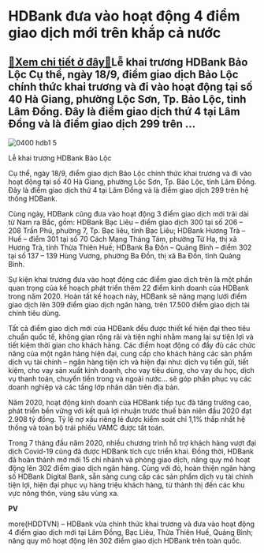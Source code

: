 HDBank đưa vào hoạt động 4 điểm giao dịch mới trên khắp cả nước
===============================================================

[:gift:Xem chi tiết ở đây:gift:](https://hddtvn.com/hdbank-dua-vao-hoat-dong-4-diem-giao-dich-moi-tren-khap-ca-nuoc/)Lễ khai trương HDBank Bảo Lộc Cụ thể, ngày 18/9, điểm giao dịch Bảo Lộc chính thức khai trương và đi vào hoạt động tại số 40 Hà Giang, phường Lộc Sơn, Tp. Bảo Lộc, tỉnh Lâm Đồng. Đây là điểm giao dịch thứ 4 tại Lâm Đồng và là điểm giao dịch 299 trên …
-----------------------------------------------------------------------------------------------------------------------------------------------------------------------------------------------------------------------------------------------------------





![0400 hdb1 5](https://haiquanonline.com.vn/stores/news_dataimages/hiennt/082020/18/16/in_article/0400_HDB1_5.jpg?rt=20200819085632 "Lễ khai trương HDBank Bảo Lộc")


Lễ khai trương HDBank Bảo Lộc



Cụ thể, ngày 18/9, điểm giao dịch Bảo Lộc chính thức khai trương và đi vào hoạt động tại số 40 Hà Giang, phường Lộc Sơn, Tp. Bảo Lộc, tỉnh Lâm Đồng. Đây là điểm giao dịch thứ 4 tại Lâm Đồng và là điểm giao dịch 299 trên hệ thống HDBank.


Cùng ngày, HDBank cũng đưa vào hoạt động 3 điểm giao dịch mới trải dài từ Nam ra Bắc, gồm: HDBank Bạc Liêu – điểm giao dịch 300 tại số 206 – 208 Trần Phú, phường 7, Tp. Bạc liêu, tỉnh Bạc Liêu; HDBank Hương Trà – Huế – điểm 301 tại số 70 Cách Mạng Tháng Tám, phường Từ Hạ, thị xã Hương Trà, tỉnh Thừa Thiên Huế; HDBank Ba Đồn – Quảng Bình – điểm 302 tại số 137 – 139 Hùng Vương, phường Ba Đồn, thị xã Ba Đồn, tỉnh Quảng Bình.


Sự kiện khai trương đưa vào hoạt động các điểm giao dịch trên là một phần quan trọng của kế hoạch phát triển thêm 22 điểm kinh doanh của HDBank trong năm 2020. Hoàn tất kế hoạch này, HDBank sẽ nâng mạng lưới điểm giao dịch lên 309 điểm giao dịch ngân hàng, trên 17.500 điểm giao dịch tài chính tiêu dùng.


Tất cả điểm giao dịch mới của HDBank đều được thiết kế hiện đại theo tiêu chuẩn quốc tế, không gian rộng rãi và tiện nghi nhằm mang lại sự tiện lợi và tiết kiệm thời gian cho khách hàng. Các điểm hoạt động có đầy đủ các chức năng của một ngân hàng hiện đại, cung cấp cho khách hàng các sản phẩm dịch vụ tài chính – ngân hàng tiện ích và hiện đại như: dịch vụ tiền gửi, tiết kiệm, cho vay sản xuất kinh doanh, cho vay tiêu dùng, cho vay du học, dịch vụ thanh toán, chuyển tiền trong và ngoài nước… sẽ góp phần phục vụ các doanh nghiệp và các tầng lớp nhân dân trên địa bàn.


Năm 2020, hoạt động kinh doanh của HDBank tiếp tục đà tăng trưởng cao, phát triển bền vững với kết quả lợi nhuận trước thuế bán niên đầu 2020 đạt 2.908 tỷ đồng. Tỷ lệ nợ xấu riêng lẻ được kiểm soát chỉ 1,1% thấp nhất hệ thống và toàn bộ trái phiếu VAMC được tất toán.


Trong 7 tháng đầu năm 2020, nhiều chương trình hỗ trợ khách hàng vượt đại dịch Covid-19 cũng đã được HDBank tích cực triển khai. Đồng thời, HDBank đã hoàn thành mở mới 15 chi nhánh và phòng giao dịch, nâng quy mô hoạt động lên 302 điểm giao dịch ngân hàng. Cùng với đó, hoàn thiện ngân hàng số HDBank Digital Bank, sẵn sàng cung cấp các sản phẩm dịch vụ tài chính tiện lợi, hiện đại phục vụ hàng triệu khách hàng, từ thành thị đến các khu vực nông thôn, vùng sâu vùng xa.




**PV**



more(HDDTVN) – HDBank vừa chính thức khai trương và đưa vào hoạt động 4 điểm giao dịch mới tại Lâm Đồng, Bạc Liêu, Thừa Thiên Huế, Quảng Bình; nâng quy mô hoạt động lên 302 điểm giao dịch HDBank trên toàn quốc.

